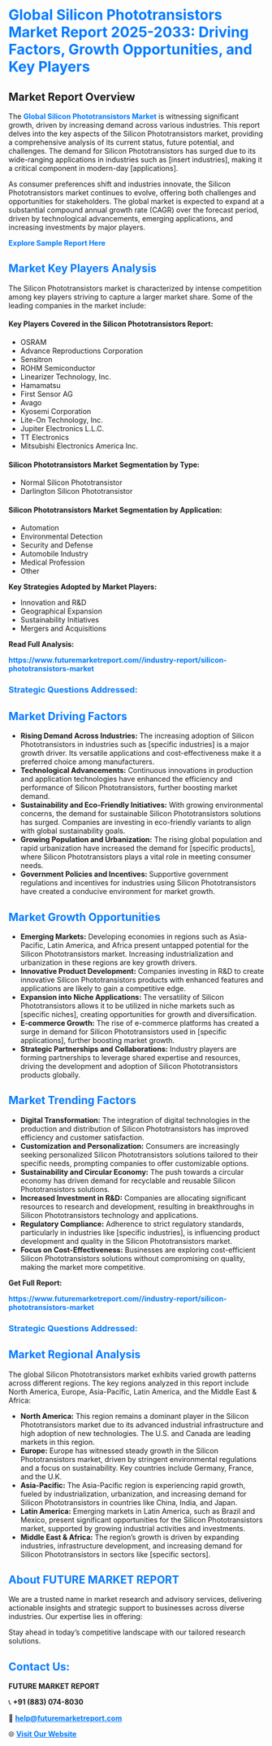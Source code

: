 <h1 style="color: #007BFF;">Global Silicon Phototransistors Market Report 2025-2033: Driving Factors, Growth Opportunities, and Key Players</h1>

<section id="overview">
<h2>Market Report Overview</h2>
<p>The <a href="https://www.futuremarketreport.com//industry-report/silicon-phototransistors-market" style="color: #007BFF; text-decoration: none;"><strong>Global Silicon Phototransistors Market</strong></a> is witnessing significant growth, driven by increasing demand across various industries. This report delves into the key aspects of the Silicon Phototransistors market, providing a comprehensive analysis of its current status, future potential, and challenges. The demand for Silicon Phototransistors has surged due to its wide-ranging applications in industries such as [insert industries], making it a critical component in modern-day [applications].</p>
<p>As consumer preferences shift and industries innovate, the Silicon Phototransistors market continues to evolve, offering both challenges and opportunities for stakeholders. The global market is expected to expand at a substantial compound annual growth rate (CAGR) over the forecast period, driven by technological advancements, emerging applications, and increasing investments by major players.</p>
</section>

<section id="overview">
<p><a href="https://www.futuremarketreport.com//request-sample/reportId=75119" style="color: #007BFF; text-decoration: none;"><strong>Explore Sample Report Here</strong></a></p>
</section>

<section id="key-players">
<h2 style="color: #007BFF;">Market Key Players Analysis</h2>
<p>The Silicon Phototransistors market is characterized by intense competition among key players striving to capture a larger market share. Some of the leading companies in the market include:</p>
<h4>Key Players Covered in the Silicon Phototransistors Report:</h4>
<ul><li>OSRAM</li><li>Advance Reproductions Corporation</li><li>Sensitron</li><li>ROHM Semiconductor</li><li>Linearizer Technology, Inc.</li><li>Hamamatsu</li><li>First Sensor AG</li><li>Avago</li><li>Kyosemi Corporation</li><li>Lite-On Technology, Inc.</li><li>Jupiter Electronics L.L.C.</li><li>TT Electronics</li><li>Mitsubishi Electronics America Inc.</li></ul>
<h4>Silicon Phototransistors Market Segmentation by Type:</h4>
<ul><li>Normal Silicon Phototransistor</li><li>Darlington Silicon Phototransistor</li></ul>

<h4>Silicon Phototransistors Market Segmentation by Application:</h4>
<ul><li>Automation</li><li>Environmental Detection</li><li>Security and Defense</li><li>Automobile Industry</li><li>Medical Profession</li><li>Other</li></ul>
<p><strong>Key Strategies Adopted by Market Players:</strong></p>
<ul>
<li>Innovation and R&D</li>
<li>Geographical Expansion</li>
<li>Sustainability Initiatives</li>
<li>Mergers and Acquisitions</li>
</ul>
</section>

<section>
<p><strong>Read Full Analysis: </strong></p><a href="https://www.futuremarketreport.com//industry-report/silicon-phototransistors-market" style="color: #007BFF; text-decoration: none;"><strong>https://www.futuremarketreport.com//industry-report/silicon-phototransistors-market</strong></a>
<h3 style="color: #007BFF;">Strategic Questions Addressed:</h3>
</section>

<section id="driving-factors">
<h2 style="color: #007BFF;">Market Driving Factors</h2>
<ul>
<li><strong>Rising Demand Across Industries:</strong> The increasing adoption of Silicon Phototransistors in industries such as [specific industries] is a major growth driver. Its versatile applications and cost-effectiveness make it a preferred choice among manufacturers.</li>
<li><strong>Technological Advancements:</strong> Continuous innovations in production and application technologies have enhanced the efficiency and performance of Silicon Phototransistors, further boosting market demand.</li>
<li><strong>Sustainability and Eco-Friendly Initiatives:</strong> With growing environmental concerns, the demand for sustainable Silicon Phototransistors solutions has surged. Companies are investing in eco-friendly variants to align with global sustainability goals.</li>
<li><strong>Growing Population and Urbanization:</strong> The rising global population and rapid urbanization have increased the demand for [specific products], where Silicon Phototransistors plays a vital role in meeting consumer needs.</li>
<li><strong>Government Policies and Incentives:</strong> Supportive government regulations and incentives for industries using Silicon Phototransistors have created a conducive environment for market growth.</li>
</ul>
</section>

<section id="growth-opportunities">
<h2 style="color: #007BFF;">Market Growth Opportunities</h2>
<ul>
<li><strong>Emerging Markets:</strong> Developing economies in regions such as Asia-Pacific, Latin America, and Africa present untapped potential for the Silicon Phototransistors market. Increasing industrialization and urbanization in these regions are key growth drivers.</li>
<li><strong>Innovative Product Development:</strong> Companies investing in R&D to create innovative Silicon Phototransistors products with enhanced features and applications are likely to gain a competitive edge.</li>
<li><strong>Expansion into Niche Applications:</strong> The versatility of Silicon Phototransistors allows it to be utilized in niche markets such as [specific niches], creating opportunities for growth and diversification.</li>
<li><strong>E-commerce Growth:</strong> The rise of e-commerce platforms has created a surge in demand for Silicon Phototransistors used in [specific applications], further boosting market growth.</li>
<li><strong>Strategic Partnerships and Collaborations:</strong> Industry players are forming partnerships to leverage shared expertise and resources, driving the development and adoption of Silicon Phototransistors products globally.</li>
</ul>
</section>

<section id="trending-factors">
<h2 style="color: #007BFF;">Market Trending Factors</h2>
<ul>
<li><strong>Digital Transformation:</strong> The integration of digital technologies in the production and distribution of Silicon Phototransistors has improved efficiency and customer satisfaction.</li>
<li><strong>Customization and Personalization:</strong> Consumers are increasingly seeking personalized Silicon Phototransistors solutions tailored to their specific needs, prompting companies to offer customizable options.</li>
<li><strong>Sustainability and Circular Economy:</strong> The push towards a circular economy has driven demand for recyclable and reusable Silicon Phototransistors solutions.</li>
<li><strong>Increased Investment in R&D:</strong> Companies are allocating significant resources to research and development, resulting in breakthroughs in Silicon Phototransistors technology and applications.</li>
<li><strong>Regulatory Compliance:</strong> Adherence to strict regulatory standards, particularly in industries like [specific industries], is influencing product development and quality in the Silicon Phototransistors market.</li>
<li><strong>Focus on Cost-Effectiveness:</strong> Businesses are exploring cost-efficient Silicon Phototransistors solutions without compromising on quality, making the market more competitive.</li>
</ul>
</section>

<section>
<p><strong>Get Full Report: </strong></p><a href="https://www.futuremarketreport.com//industry-report/silicon-phototransistors-market" style="color: #007BFF; text-decoration: none;"><strong>https://www.futuremarketreport.com//industry-report/silicon-phototransistors-market</strong></a>
<h3 style="color: #007BFF;">Strategic Questions Addressed:</h3>
</section>


<section id="regional-analysis">
<h2 style="color: #007BFF;">Market Regional Analysis</h2>
<p>The global Silicon Phototransistors market exhibits varied growth patterns across different regions. The key regions analyzed in this report include North America, Europe, Asia-Pacific, Latin America, and the Middle East & Africa:</p>
<ul>
<li><strong>North America:</strong> This region remains a dominant player in the Silicon Phototransistors market due to its advanced industrial infrastructure and high adoption of new technologies. The U.S. and Canada are leading markets in this region.</li>
<li><strong>Europe:</strong> Europe has witnessed steady growth in the Silicon Phototransistors market, driven by stringent environmental regulations and a focus on sustainability. Key countries include Germany, France, and the U.K.</li>
<li><strong>Asia-Pacific:</strong> The Asia-Pacific region is experiencing rapid growth, fueled by industrialization, urbanization, and increasing demand for Silicon Phototransistors in countries like China, India, and Japan.</li>
<li><strong>Latin America:</strong> Emerging markets in Latin America, such as Brazil and Mexico, present significant opportunities for the Silicon Phototransistors market, supported by growing industrial activities and investments.</li>
<li><strong>Middle East & Africa:</strong> The region’s growth is driven by expanding industries, infrastructure development, and increasing demand for Silicon Phototransistors in sectors like [specific sectors].</li>
</ul>
</section>

<footer>
<h2 style="color: #007BFF;">About FUTURE MARKET REPORT</h2>
<p>We are a trusted name in market research and advisory services, delivering actionable insights and strategic support to businesses across diverse industries. Our expertise lies in offering:</p>

<p>Stay ahead in today’s competitive landscape with our tailored research solutions.</p>

<h2 style="color: #007BFF;">Contact Us:</h2>
<p><strong>FUTURE MARKET REPORT</strong></p>
<p>📞 <strong>+91 (883) 074-8030</strong></p>
<p>📧 <strong><a href="mailto:help@futuremarketreport.com" style="color: #007BFF;">help@futuremarketreport.com</a></strong></p>
<p>🌐 <strong><a href="https://www.futuremarketreport.com/" style="color: #007BFF;">Visit Our Website</a></strong></p>
</footer>